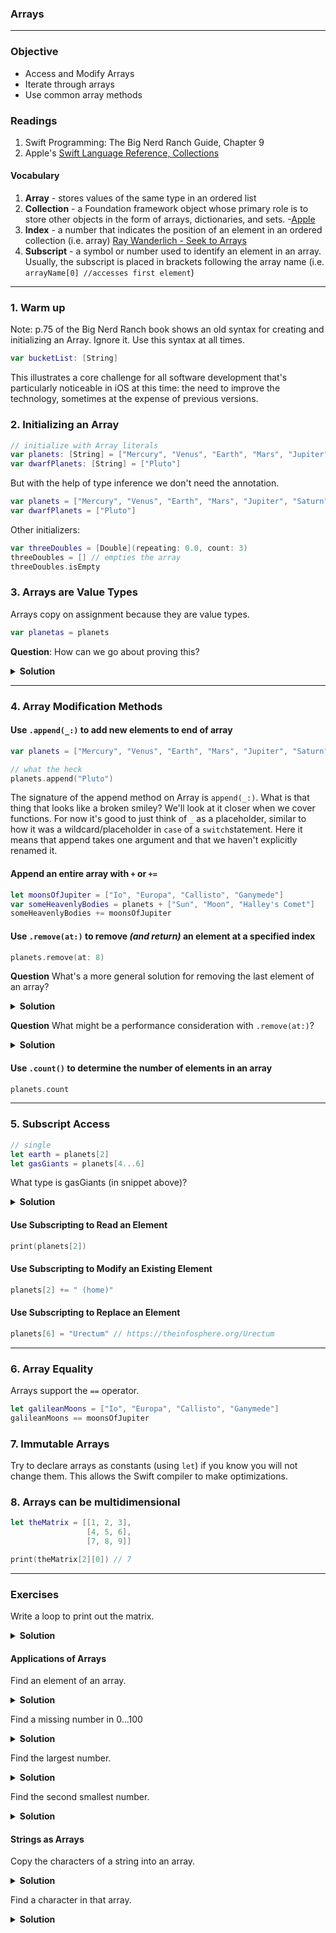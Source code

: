 ### Arrays
---

### Objective
* Access and Modify Arrays
* Iterate through arrays
* Use common array methods

### Readings
1. Swift Programming: The Big Nerd Ranch Guide, Chapter 9
1. Apple's [Swift Language Reference, Collections](https://developer.apple.com/library/ios/documentation/Swift/Conceptual/Swift_Programming_Language/CollectionTypes.html#//apple_ref/doc/uid/TP40014097-CH8-ID105)

#### Vocabulary
1. **Array** - stores values of the same type in an ordered list
1. **Collection** - a Foundation framework object whose primary role is to store other objects in the form of arrays, dictionaries, and sets. -[Apple](https://developer.apple.com/library/content/documentation/General/Conceptual/DevPedia-CocoaCore/Collection.html)
1. **Index** - a number that indicates the position of an element in an ordered collection (i.e. array) [Ray Wanderlich - Seek to Arrays](https://www.raywenderlich.com/123100/collection-data-structures-swift-2)
1. **Subscript** - a symbol or number used to identify an element in an array. Usually, the subscript is placed in brackets following the array name (i.e. `arrayName[0] //accesses first element`)

---

### 1. Warm up

Note: p.75 of the Big Nerd Ranch book shows an old syntax for creating and initializing an Array. Ignore it. Use this syntax at all times.

```swift
var bucketList: [String]
```

This illustrates a core challenge for all software development that's particularly noticeable in iOS at this time: the need to improve the technology, sometimes at the expense of previous versions.

### 2. Initializing an Array

```swift
// initialize with Array literals
var planets: [String] = ["Mercury", "Venus", "Earth", "Mars", "Jupiter", "Saturn", "Uranus", "Neptune"]
var dwarfPlanets: [String] = ["Pluto"]
```

But with the help of type inference we don't need the annotation.

```swift
var planets = ["Mercury", "Venus", "Earth", "Mars", "Jupiter", "Saturn", "Uranus", "Neptune"]
var dwarfPlanets = ["Pluto"]
```

Other initializers:
```swift
var threeDoubles = [Double](repeating: 0.0, count: 3)
threeDoubles = [] // empties the array
threeDoubles.isEmpty
```
### 3. Arrays are Value Types

Arrays copy on assignment because they are value types.
```swift
var planetas = planets
```
**Question**: How can we go about proving this?

<details>
<summary><b>Solution</b></summary>

>Let's make a change to one of the elements in `planets`. Then, we can see if that change had any effect on `planetas`.

```swift
print(planetas == planets) //true

planets.remove(at: 0)

//planets == ["Venus", "Earth", "Mars", "Jupiter", "Saturn", "Uranus", "Neptune"]
//planetas == ["Mercury", "Venus", "Earth", "Mars", "Jupiter", "Saturn", "Uranus", "Neptune"]

print(planetas == planets) //is now false

```
>Although `planetas` was originally given the value of `planets`, a change to `planets` does not alter `planetas` becuase arrays copy on assignment. 

</details>

---

### 4. Array Modification Methods

#### Use `.append(_:)` to add new elements to end of array
```swift
var planets = ["Mercury", "Venus", "Earth", "Mars", "Jupiter", "Saturn", "Uranus", "Neptune"]

// what the heck
planets.append("Pluto")
```

The signature of the append method on Array is ```append(_:)```.  What is that thing that looks like a broken smiley? We'll look at it closer when we cover functions. For now it's good to just think of ```_``` as a placeholder, similar to how it was a wildcard/placeholder in ```case``` of a ```switch```statement. Here it means that append takes one argument and that we haven't explicitly renamed it.

#### Append an entire array with `+` or `+=`

```swift
let moonsOfJupiter = ["Io", "Europa", "Callisto", "Ganymede"]
var someHeavenlyBodies = planets + ["Sun", "Moon", "Halley's Comet"]
someHeavenlyBodies += moonsOfJupiter
```

#### Use `.remove(at:)` to remove *(and return)* an element at a specified index

```swift
planets.remove(at: 8)
```

**Question** What's a more general solution for removing the last element of an array?

<details>
<summary><b>Solution</b></summary>

```swift
planets.remove(at: planets.count - 1)
```

</details>

**Question** What might be a performance consideration with ```.remove(at:)```?

<details>
<summary><b>Solution</b></summary>

>Removing any element, except the last one, causes the other elements to shift over to fill in the missing gap in the array.

</details>

#### Use `.count()` to determine the number of elements in an array


```swift
planets.count
```

---
### 5. Subscript Access

```swift
// single
let earth = planets[2]
let gasGiants = planets[4...6] 
```

What type is gasGiants (in snippet above)?
<details>
<summary><b>Solution</b></summary>

> `gasGiants` is an array.

</details>


#### Use Subscripting to Read an Element
```swift
print(planets[2])
```

#### Use Subscripting to Modify an Existing Element
```swift
planets[2] += " (home)"
```

#### Use Subscripting to Replace an Element
```swift
planets[6] = "Urectum" // https://theinfosphere.org/Urectum
```

---

### 6. Array Equality

Arrays support the ```==``` operator.

```swift
let galileanMoons = ["Io", "Europa", "Callisto", "Ganymede"]
galileanMoons == moonsOfJupiter
```

### 7. Immutable Arrays

Try to declare arrays as constants (using ```let```) if you know you will not change them.
This allows the Swift compiler to make optimizations.


### 8. Arrays can be multidimensional

```swift
let theMatrix = [[1, 2, 3],
                 [4, 5, 6],
                 [7, 8, 9]]

print(theMatrix[2][0]) // 7
```

---
### Exercises

Write a loop to print out the matrix.

<details>
<summary><b>Solution</b></summary>

```swift

```

</details>

#### Applications of Arrays
Find an element of an array.

<details>
<summary><b>Solution</b></summary>

```swift

```

</details>


Find a missing number in 0...100

<details>
<summary><b>Solution</b></summary>

```swift

```

</details>

Find the largest number.

<details>
<summary><b>Solution</b></summary>

```swift

```

</details>

Find the second smallest number.

<details>
<summary><b>Solution</b></summary>

```swift

```

</details>

#### Strings as Arrays
Copy the characters of a string into an array.

<details>
<summary><b>Solution</b></summary>

```swift

```

</details>

Find a character in that array.

<details>
<summary><b>Solution</b></summary>

```swift

```

</details>
